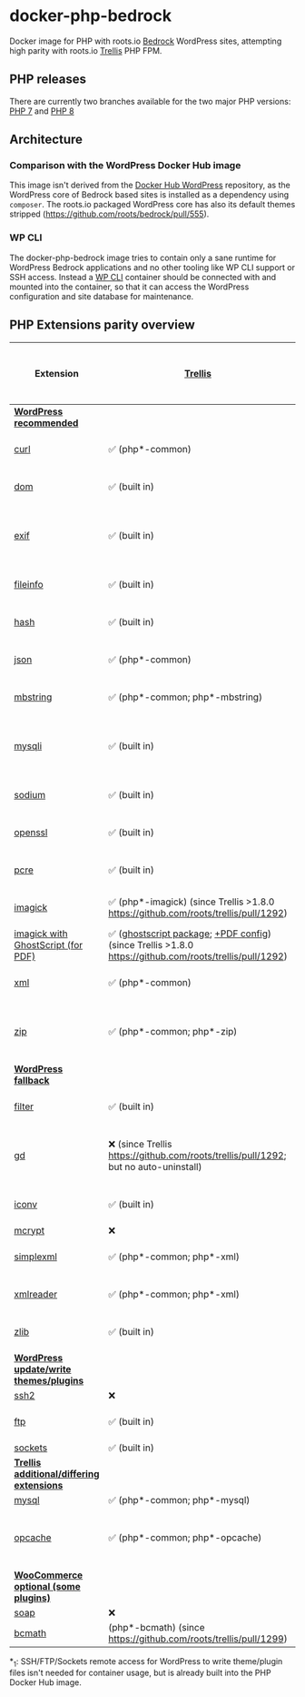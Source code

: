 # docker-php-bedrock
Docker image for PHP with roots.io [Bedrock](https://github.com/roots/bedrock) WordPress sites, attempting high parity with roots.io [Trellis](https://github.com/roots/trellis) PHP FPM.

## PHP releases
There are currently two branches available for the two major PHP versions:
[PHP 7](https://github.com/strarsis/docker-php-bedrock/tree/php7) and 
[PHP 8](https://github.com/strarsis/docker-php-bedrock/tree/php8)

## Architecture

### Comparison with the WordPress Docker Hub image
This image isn't derived from the [Docker Hub WordPress](https://hub.docker.com/_/wordpress) repository, as the WordPress core of Bedrock based sites is installed as a dependency using `composer`. The roots.io packaged WordPress core has also its default themes stripped (https://github.com/roots/bedrock/pull/555).

### WP CLI
The docker-php-bedrock image tries to contain only a sane runtime for WordPress Bedrock applications and no other tooling like WP CLI support or SSH access.
Instead a [WP CLI](https://hub.docker.com/_/wordpress?tab=tags&page=1&ordering=last_updated&name=cli) container should be connected with and mounted into the container, so that it can access the WordPress configuration and site database for maintenance.

## PHP Extensions parity overview

| Extension                                                                                                                                                                                  | [Trellis](https://github.com/roots/trellis) | [Docker PHP 7 FPM](https://hub.docker.com/_/php) | [Docker PHP 8 FPM](https://hub.docker.com/_/php) |  docker-php-bedrock (PHP 7 FPM)    |  docker-php-bedrock (PHP 8 FPM)    |
|--------------------------------------------------------------------------------------------------------------------------------------------------------------------------------------------|---------------------------------------------|--------------------------------------------------|--------------------------------------------------|----------------------------|----------------------------|
| [**WordPress recommended**](https://make.wordpress.org/hosting/handbook/handbook/server-environment/#php-extensions)                                                                       |                                             |                                                  |                                                  |                            |                            |
| [curl](https://www.php.net/manual/book.curl.php)                                                                                                                                           | ✅ (php*-common)                             | ✅ (built in)                                     | ✅ (built in)                                     | ✅ (built in)               | ✅ (built in)               |
| [dom](https://www.php.net/manual/book.dom.php)                                                                                                                                             | ✅ (built in)                                | ✅ (built in)                                     | ✅ (built in)                                     | ✅ (built in)               | ✅ (built in)               |
| [exif](https://www.php.net/manual/book.exif.php)                                                                                                                                           | ✅ (built in)                                | ❌                                                | ❌                                                | ✅ (docker-php-ext-install) | ✅ (docker-php-ext-install) |
| [fileinfo](https://www.php.net/manual/book.fileinfo.php)                                                                                                                                   | ✅ (built in)                                | ✅ (built in)                                     | ✅ (built in)                                     | ✅ (built in)               | ✅ (built in)               |
| [hash](https://www.php.net/manual/book.hash.php)                                                                                                                                           | ✅ (built in)                                | ✅ (built in)                                     | ✅ (built in)                                     | ✅ (built in)               | ✅ (built in)               |
| [json](https://www.php.net/manual/book.json.php)                                                                                                                                           | ✅ (php*-common)                             | ✅ (built in)                                     | ✅ (built in)                                     | ✅ (built in)               | ✅ (built in)               |
| [mbstring](https://www.php.net/manual/book.mbstring.php)                                                                                                                                   | ✅ (php*-common; php*-mbstring)              | ✅ (built in)                                     | ✅ (built in)                                     | ✅ (built in)               | ✅ (built in)               |
| [mysqli](https://www.php.net/manual/book.mysqli.php)                                                                                                                                       | ✅ (built in)                                | ❌                                                | ❌                                                | ✅ (docker-php-ext-install) | ✅ (docker-php-ext-install) |
| [sodium](https://www.php.net/manual/book.sodium.php)                                                                                                                                       | ✅ (built in)                                | ✅ (built in)                                     | ✅ (built in)                                     | ✅ (built in)               | ✅ (built in)               |
| [openssl](https://www.php.net/manual/book.openssl.php)                                                                                                                                     | ✅ (built in)                                | ✅ (built in)                                     | ✅ (built in)                                     | ✅ (built in)               | ✅ (built in)               |
| [pcre](https://www.php.net/manual/book.pcre.php)                                                                                                                                           | ✅ (built in)                                | ✅ (built in)                                     | ✅ (built in)                                     | ✅ (built in)               | ✅ (built in)               |
| [imagick](https://www.php.net/manual/book.imagick.php)                                                                                                                                     | ✅ (php*-imagick) (since Trellis >1.8.0 https://github.com/roots/trellis/pull/1292) | ❌                                                | ❌                                                | ✅ (pecl)                   | ✅ (workaround (pecl))      |
| [imagick with GhostScript (for PDF)](https://www.php.net/manual/en/imagick.requirements.php#imagick.requirements.nix)                                                                      | ✅ ([ghostscript package](https://github.com/roots/trellis/blob/6bab80b988adaa81e71b4e4a67c55feead1715f0/roles/common/defaults/main.yml#L27); [+PDF config](https://github.com/roots/trellis/blob/6bab80b988adaa81e71b4e4a67c55feead1715f0/roles/php/tasks/main.yml#L50-L56)) (since Trellis >1.8.0 https://github.com/roots/trellis/pull/1292) | ❌                                                | ❌                                                | ✅ (pecl)                   | ✅ (workaround (pecl))      |
| [xml](https://www.php.net/manual/book.xml.php)                                                                                                                                             | ✅ (php*-common)                             | ✅ (built in)                                     | ✅ (built in)                                     | ✅ (built in)               | ✅ (built in)               |
| [zip](https://www.php.net/manual/book.zip.php)                                                                                                                                             | ✅ (php*-common; php*-zip)                   | ❌                                                | ❌                                                | ✅ (docker-php-ext-install) | ✅ (docker-php-ext-install) |
| [**WordPress fallback**](https://make.wordpress.org/hosting/handbook/handbook/server-environment/#php-extensions:~:text=modules%20WordPress%20may%20use)                                   |                                             |                                                  |                                                  |                            |                            |
| [filter](https://www.php.net/manual/book.filter.php)                                                                                                                                       | ✅ (built in)                                | ✅ (built in)                                     | ✅ (built in)                                     | ✅ (built in)               | ✅ (built in)               |
| [gd](https://www.php.net/manual/book.image.php)                                                                                                                                            | ❌ (since Trellis https://github.com/roots/trellis/pull/1292; but no auto-uninstall) | ❌                                                | ❌                                                | ✅ (docker-php-ext-install) | ✅ (docker-php-ext-install) |
| [iconv](https://www.php.net/manual/book.iconv.php)                                                                                                                                         | ✅ (built in)                                | ✅ (built in)                                     | ✅ (built in)                                     | ✅ (built in)               | ✅ (built in)               |
| [mcrypt](https://www.php.net/manual/book.mcrypt.php)                                                                                                                                       | ❌                                           | ❌                                                | ❌                                                | ✅ (pecl)                   | ✅ (pecl)                   |
| [simplexml](https://www.php.net/manual/book.simplexml.php)                                                                                                                                 | ✅ (php*-common; php*-xml)                   | ✅ (built in)                                     | ✅ (built in)                                     | ✅ (built in)               | ✅ (built in)               |
| [xmlreader](https://www.php.net/manual/book.xmlreader.php)                                                                                                                                 | ✅ (php*-common; php*-xml)                   | ✅ (built in)                                     | ✅ (built in)                                     | ✅ (built in)               | ✅ (built in)               |
| [zlib](https://www.php.net/manual/book.zlib.php)                                                                                                                                           | ✅ (built in)                                | ✅ (built in)                                     | ✅ (built in)                                     | ✅ (built in)               | ✅ (built in)               |
| [**WordPress update/write themes/plugins**](https://make.wordpress.org/hosting/handbook/handbook/server-environment/#php-extensions:~:text=extensions%20are%20used%20for%20file%20changes) |                                             |                                                  |                                                  |                            |                            |
| [ssh2](https://www.php.net/manual/book.ssh2.php)                                                                                                                                           | ❌                                           | ❌                                                | ❌                                                | ❌                          | ❌                          |
| [ftp](https://www.php.net/manual/book.ftp.php)                                                                                                                                             | ✅ (built in)                                | ✅ (built in)                                     | ✅ (built in)                                     | ✅ (built in)*<sub>1</sub>  | ✅ (built in)*<sub>1</sub>  |
| [sockets](https://www.php.net/manual/book.sockets.php)                                                                                                                                     | ✅ (built in)                                | ❌                                                | ❌                                                | ❌                          | ❌                          |
| [**Trellis additional/differing extensions**](https://github.com/roots/trellis/blob/68e313ffc1a2c34badfcc22cda6a5aaba11ec2f9/roles/php/defaults/main.yml#L4)                               |                                             |                                                  |                                                  |                            |                            |
| [mysql](https://www.php.net/manual/book.mysql.php)                                                                                                                                         | ✅ (php*-common; php*-mysql)                 | ❌                                                | ❌                                                | ❌                          | ❌                          |
| [opcache](https://www.php.net/manual/book.opcache.php)                                                                                                                                     | ✅ (php*-common; php*-opcache)               | ❌                                                | ❌                                                | ✅ (docker-php-ext-install) | ✅ (docker-php-ext-install) |
| [**WooCommerce optional (some plugins)**](https://docs.woocommerce.com/document/server-requirements/#section-2)                                                                            |                                              |                                                  |                                                  |                            |                            |
| [soap](https://www.php.net/manual/book.soap.php)                                                                                                                                           | ❌                                           | ❌                                                | ❌                                                | ❌ | ❌ |
| [bcmath](https://www.php.net/manual/book.bc.php)                                                                                                                                           | (php*-bcmath) (since https://github.com/roots/trellis/pull/1299)  | ❌                                                | ❌                                                | ❌ | ❌ |


*<sub>1</sub>: SSH/FTP/Sockets remote access for WordPress to write theme/plugin files isn't needed for container usage, but is already built into the PHP Docker Hub image.

